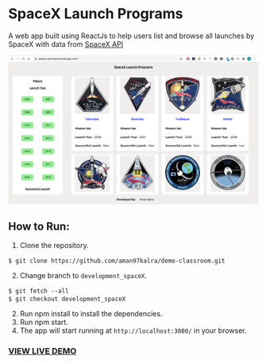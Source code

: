 # SpaceX Launch Programs 

A web app built using ReactJs to help users list and browse all launches by SpaceX with data from [SpaceX API](https://api.spacexdata.com/v3/launches?limit=100)

![Screenshot 1](src/images/spaceProgram.png?raw=true "Space Program")

## How to Run:

1) Clone the repository.
```
$ git clone https://github.com/aman97kalra/demo-classroom.git
```
2) Change branch to ```development_spaceX```.
```
$ git fetch --all
$ git checkout development_spaceX
``` 
2) Run npm install to install the dependencies.
3) Run npm start.
4) The app will start running at ```http://localhost:3000/``` in your browser.


### [VIEW LIVE DEMO](https://spacex-launchers.herokuapp.com/)
